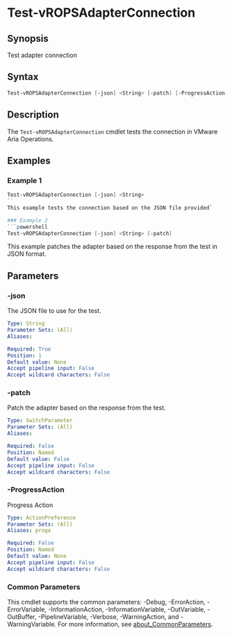 # Test-vROPSAdapterConnection

## Synopsis

Test adapter connection

## Syntax

```powershell
Test-vROPSAdapterConnection [-json] <String> [-patch] [-ProgressAction <ActionPreference>] [<CommonParameters>]
```

## Description

The `Test-vROPSAdapterConnection` cmdlet tests the connection in VMware Aria Operations.

## Examples

### Example 1

```powershell
Test-vROPSAdapterConnection [-json] <String> 
``
This example tests the connection based on the JSON file provided`

### Example 2
```powershell
Test-vROPSAdapterConnection [-json] <String> [-patch]
```

This example patches the adapter based on the response from the test in JSON format.

## Parameters

### -json

The JSON file to use for the test.

```yaml
Type: String
Parameter Sets: (All)
Aliases:

Required: True
Position: 1
Default value: None
Accept pipeline input: False
Accept wildcard characters: False
```

### -patch

Patch the adapter based on the response from the test.

```yaml
Type: SwitchParameter
Parameter Sets: (All)
Aliases:

Required: False
Position: Named
Default value: False
Accept pipeline input: False
Accept wildcard characters: False
```

### -ProgressAction

Progress Action

```yaml
Type: ActionPreference
Parameter Sets: (All)
Aliases: proga

Required: False
Position: Named
Default value: None
Accept pipeline input: False
Accept wildcard characters: False
```

### Common Parameters

This cmdlet supports the common parameters: -Debug, -ErrorAction, -ErrorVariable, -InformationAction, -InformationVariable, -OutVariable, -OutBuffer, -PipelineVariable, -Verbose, -WarningAction, and -WarningVariable. For more information, see [about_CommonParameters](http://go.microsoft.com/fwlink/?LinkID=113216).
